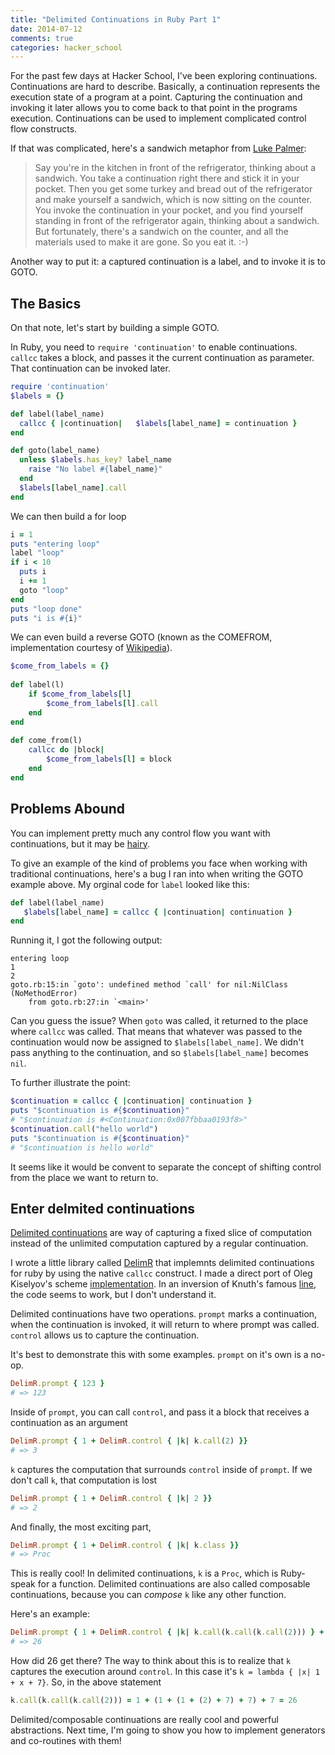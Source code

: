 ```yaml
---
title: "Delimited Continuations in Ruby Part 1"
date: 2014-07-12
comments: true
categories: hacker_school
---
```


For the past few days at Hacker School, I've been exploring continuations. Continuations are hard to describe. Basically, a continuation represents the execution state of a program at a point. Capturing the continuation and invoking it later allows you to come back to that point in the programs execution. Continuations can be used to implement complicated control flow constructs.

If that was complicated, here's a sandwich metaphor from [Luke Palmer](https://groups.google.com/forum/#!msg/perl.perl6.language/-KFNPaLL2yE/_RzO8Fenz7AJ):

>Say you're in the kitchen in front of the refrigerator, thinking about a sandwich. You take a continuation right there and stick it in your pocket. Then you get some turkey and bread out of the refrigerator and make yourself a sandwich, which is now sitting on the counter. You invoke the continuation in your pocket, and you find yourself standing in front of the refrigerator again, thinking about a sandwich. But fortunately, there's a sandwich on the counter, and all the materials used to make it are gone. So you eat it. :-)

Another way to put it: a captured continuation is a label, and to invoke it is to GOTO.

## The Basics

On that note, let's start by building a simple GOTO.

In Ruby, you need to `require 'continuation'` to enable continuations. `callcc` takes a block, and passes it the current continuation as parameter. That continuation can be invoked later.

```ruby
require 'continuation'
$labels = {}

def label(label_name)
  callcc { |continuation|   $labels[label_name] = continuation }
end

def goto(label_name)
  unless $labels.has_key? label_name
    raise "No label #{label_name}"
  end
  $labels[label_name].call
end
```

We can then build a for loop

```ruby
i = 1
puts "entering loop"
label "loop"
if i < 10
  puts i
  i += 1
  goto "loop"
end
puts "loop done"
puts "i is #{i}"
```

We can even build a reverse GOTO (known as the COMEFROM, implementation courtesy of [Wikipedia](https://en.wikipedia.org/wiki/COMEFROM#Practical_uses)).

```ruby
$come_from_labels = {}
 
def label(l)
    if $come_from_labels[l]
        $come_from_labels[l].call
    end
end
 
def come_from(l)
    callcc do |block|
        $come_from_labels[l] = block
    end
end
```

## Problems Abound

You can implement pretty much any control flow you want with continuations, but it may be [hairy](http://okmij.org/ftp/continuations/against-callcc.html#traps).

To give an example of the kind of problems you face when working with traditional continuations, here's a bug I ran into when writing the GOTO example above. My orginal code for `label` looked like this: 

```ruby
def label(label_name)
   $labels[label_name] = callcc { |continuation| continuation }
end
```

Running it, I got the following output:

```
entering loop
1
2
goto.rb:15:in `goto': undefined method `call' for nil:NilClass (NoMethodError)
	from goto.rb:27:in `<main>'
```

Can you guess the issue? When `goto` was called, it returned to the place where `callcc` was called. That means that whatever was passed to the continuation would now be assigned to `$labels[label_name]`. We didn't pass anything to the continuation, and so `$labels[label_name]` becomes `nil`.

To further illustrate the point:

```ruby
$continuation = callcc { |continuation| continuation }
puts "$continuation is #{$continuation}"
# "$continuation is #<Continuation:0x007fbbaa0193f8>"
$continuation.call("hello world")
puts "$continuation is #{$continuation}"
# "$continuation is hello world"
```

It seems like it would be convent to separate the concept of shifting control from the place we want to return to.

## Enter delmited continuations

[Delimited continuations](https://en.wikipedia.org/wiki/Delimited_continuation) are way of capturing a fixed slice of computation instead of the unlimited computation captured by a regular continuation.

I wrote a little library called [DelimR](https://github.com/mveytsman/delimr) that implemnts delimited continuations for ruby by using the native `callcc` construct. I made a direct port of Oleg Kiselyov's scheme [implementation](http://okmij.org/ftp/continuations/implementations.html#delimcc-scheme). In an inversion of Knuth's famous [line](http://staff.science.uva.nl/~peter/knuthnote.pdf), the code seems to work, but I don't understand it.

Delimited continuations have two operations. `prompt` marks a continuation, when the continuation is invoked, it will return to where prompt was called. `control` allows us to capture the continuation.

It's best to demonstrate this with some examples. `prompt` on it's own is a no-op.
```ruby
DelimR.prompt { 123 }
# => 123
```
Inside of `prompt`, you can call `control`, and pass it a block that receives a continuation as an argument
```ruby
DelimR.prompt { 1 + DelimR.control { |k| k.call(2) }}
# => 3
```
`k` captures the computation that surrounds `control` inside of `prompt`. If we don't call `k`, that computation is lost
```ruby
DelimR.prompt { 1 + DelimR.control { |k| 2 }}
# => 2
```
And finally, the most exciting part,
```ruby
DelimR.prompt { 1 + DelimR.control { |k| k.class }}
# => Proc
```
This is really cool! In delimited continuations, `k` is a `Proc`, which is Ruby-speak for a function. Delimited continuations are also called composable continuations, because you can *compose* `k` like any other function.

Here's an example:

```ruby
DelimR.prompt { 1 + DelimR.control { |k| k.call(k.call(k.call(2))) } + 7 }
# => 26
```

How did 26 get there? The way to think about this is to realize that `k` captures the execution around `control`. In this case it's `k = lambda { |x| 1 + x + 7}`. So, in the above statement 

```ruby
k.call(k.call(k.call(2))) = 1 + (1 + (1 + (2) + 7) + 7) + 7 = 26
```

Delimited/composable continuations are really cool and powerful abstractions. Next time, I'm going to show you how to implement generators and co-routines with them!

